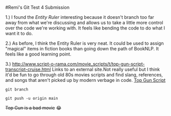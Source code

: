 #Remi's Git Test 4 Submission

1.) I found the *Entity Ruler* interesting because it doesn't branch too far away from what we're discussing and allows us to take a little more control over the code we're working with. It feels like bending the code to do what I want it to do.

 

2.) As before, I think the Entity Ruler is very neat. It could be used to assign "magical" items in fiction books than going down the path of BookNLP. It feels like a good learning point.

 

3.) http://www.script-o-rama.com/movie_scripts/t/top-gun-script-transcript-cruise.html Links to an external site.Not really useful but I think it'd be fun to go through old 80s movies scripts and find slang, references, and songs that aren't picked up by modern verbage in code.
[Top Gun Script](http://www.script-o-rama.com/movie_scripts/t/top-gun-script-transcript-cruise.html)

```
git branch

git push -u origin main
```

~~Top Gun is a bad movie~~ 
:joy:


